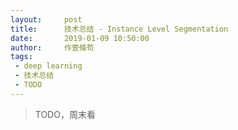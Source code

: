 ```yaml
---
layout:     post
title:      技术总结 - Instance Level Segmentation
date:       2019-01-09 10:50:00
author:     作壹條苟
tags:
 - deep learning
 - 技术总结
 - TODO
---
```


> TODO，周末看